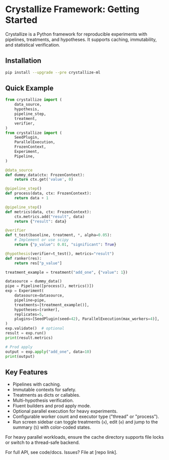 # Crystallize Framework: Getting Started

Crystallize is a Python framework for reproducible experiments with pipelines, treatments, and hypotheses. It supports caching, immutability, and statistical verification.

## Installation

```bash
pip install --upgrade --pre crystallize-ml
```

## Quick Example

```python
from crystallize import (
    data_source,
    hypothesis,
    pipeline_step,
    treatment,
    verifier,
)
from crystallize import (
    SeedPlugin,
    ParallelExecution,
    FrozenContext,
    Experiment,
    Pipeline,
)

@data_source
def dummy_data(ctx: FrozenContext):
    return ctx.get('value', 0)

@pipeline_step()
def process(data, ctx: FrozenContext):
    return data + 1

@pipeline_step()
def metrics(data, ctx: FrozenContext):
    ctx.metrics.add("result", data)
    return {"result": data}

@verifier
def t_test(baseline, treatment, *, alpha=0.05):
    # Implement or use scipy
    return {"p_value": 0.01, "significant": True}

@hypothesis(verifier=t_test(), metrics="result")
def ranker(res):
    return res["p_value"]

treatment_example = treatment("add_one", {"value": 1})

datasource = dummy_data()
pipe = Pipeline([process(), metrics()])
exp = Experiment(
    datasource=datasource,
    pipeline=pipe,
    treatments=[treatment_example()],
    hypotheses=[ranker],
    replicates=5,
    plugins=[SeedPlugin(seed=42), ParallelExecution(max_workers=4)],
)
exp.validate()  # optional
result = exp.run()
print(result.metrics)

# Prod apply
output = exp.apply("add_one", data=10)
print(output)
```

## Key Features

- Pipelines with caching.
- Immutable contexts for safety.
- Treatments as dicts or callables.
- Multi-hypothesis verification.
- Fluent builders and prod apply mode.
- Optional parallel execution for heavy experiments.
- Configurable worker count and executor type ("thread" or "process").
- Run screen sidebar can toggle treatments (`x`), edit (`e`) and jump to the summary (`S`) with color-coded states.

For heavy parallel workloads, ensure the cache directory supports file locks or
switch to a thread-safe backend.

For full API, see code/docs. Issues? File at [repo link].
